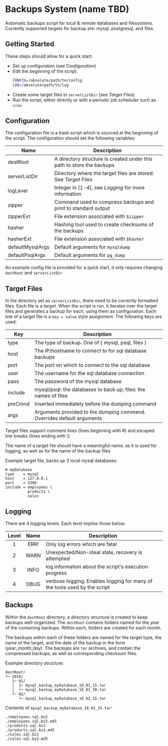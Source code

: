 Backups System (name TBD)
=========================

Automatic backups script for local & remote databases and filesystems.
Currently supported targets for backup are: mysql, postgresql, and files.

Getting Started
---------------
These steps should allow for a quick start:

  - Set up configuration (see *Configuration*)
  - Edit the beginning of the script: 
    ```bash
    CONFIG=/absolute/path/to/config
    LOG=/absolute/path/to/log
    ```
  - Create some target files in `serverListDir` (see *Target Files*)
  - Run the script, either directly or with a periodic 
    job scheduler such as `cron`

Configuration
-------------
The configuration file is a bash script which is sourced at the
beginning of the script. The configuration should set the following
variables:

 Name             | Description
 ---------------- | -----------
 destRoot         | A directory structure is created under this path to store the backups
 serverListDir    | Directory where the target files are stored. See *Target Files*
 logLevel         | Integer in [1-4], see *Logging* for more information
 zipper           | Command used to compress backups and print to standard output
 zipperExt        | File extension associated with `$zipper`
 hasher           | Hashing tool used to create checksums of the backups
 hasherExt        | File extension associated with `$hasher`
 defaultMysqlArgs | Default arguments for `mysqldump`
 defaultPsqlArgs  | Default arguments for `pg_dump`

An example config file is provided for a quick start, it only 
requires changing `destRoot` and `serverListDir`

Target Files
------------
In the directory set as `serverListDir`, there need to be
correctly formatted files.  Each file is a *target*.  When the
script is run, it iterates over the target files and generates
a backup for each, using them as configuration.  Each line of a 
target file is a `key = value` style assignment.  The following 
keys are used:

 Key     | Description
 ------- | -----------
 type    | The type of backup. One of { mysql, psql, files }
 host    | The IP/hostname to connect to for sql database backups
 port    | The port on which to connect to the sql database
 user    | The username for the sql database connection
 pass    | The password of the mysql database
 include | mysql/psql: the databases to back up; files: the names of files
 preCmnd | Inserted immediately before the dumping command
 args    | Arguments provided to the dumping command. Overrides default arguments

Target files support comment lines (lines beginning with \#) and 
escaped line breaks (lines ending with \\)

The name of a target file should have a meaningful name, as it
is used for logging, as well as for the name of the backup files

Example target file, backs up 3 local mysql databases:
```
# myDatabase
type    = mysql
host    = 127.0.0.1
port    = 3306
include = employees \
          products \
          sales
```

Logging
-------
There are 4 logging levels. Each level implies those below.

 Level | Name | Description
:-----:|:----:| -----------
   1   | ERR! | Only log errors which are fatal
   2   | WARN | Unexpected/Non-ideal state, recovery is attempted
   3   | INFO | log information about the script's execution progress
   4   | DBUG | verbose logging. Enables logging for many of the tools used by the script

Backups
-------
Within the `destRoot` directory, a directory structure is created 
to keep backups well-organized.  The `destRoot` contains folders 
named for the year of the containing backups.  Within each, folders 
are created for each month.  

The backups within each of these folders are named for the target type,
the name of the target, and the date of the backup in the form 
(year\_month\_day).  The backups are `tar` archives, and contain the 
compressed backups, as well as corresponding checksum files.

Example directory structure:
```
destRoot/
└─ 2018/
   ├─ 01/
   │  ├─ mysql_backup_myDatabase_18_01_15.tar
   │  └─ mysql_backup_myDatabase_18_01_30.tar
   └─ 02/
      └─ mysql_backup_myDatabase_18_02_15.tar
```
Contents of `mysql_backup_myDatabase_18_01_15.tar`:
```
./employees.sql.bz2
./employees.sql.bz2.md5
./products.sql.bz2
./products.sql.bz2.md5
./sales.sql.bz2
./sales.sql.bz2.md5
```
